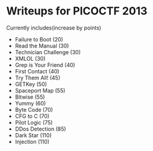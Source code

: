 # Writeups for PICOCTF 2013

Currently includes(increase by points)

* Failure to Boot (20)
* Read the Manual (30)
* Technician Challenge (30)
* XMLOL (30)
* Grep is Your Friend (40)
* First Contact (40)
* Try Them All! (45)
* GETKey (50)
* Spaceport Map (55)
* Bitwise (55)
* Yummy (60)
* Byte Code (70)
* CFG to C (70)
* Pilot Logic (75)
* DDos Detection (85)
* Dark Star (110)
* Injection (110)







